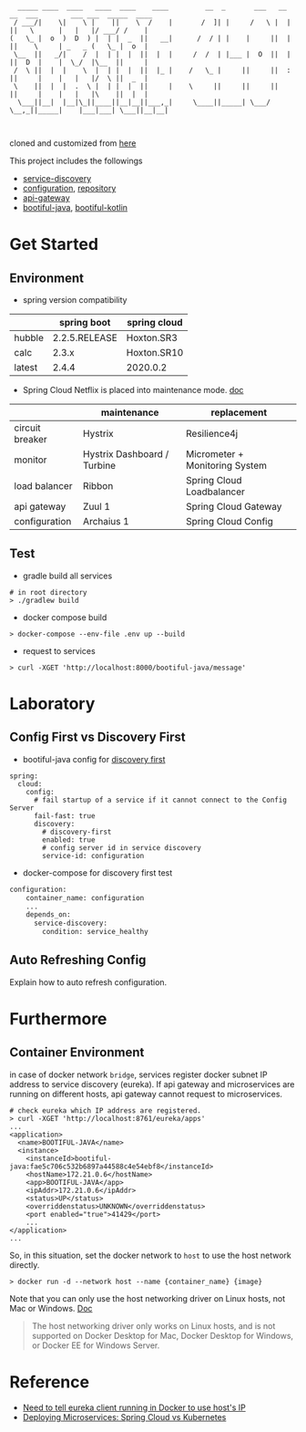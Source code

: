 ```

  _____ ____  ____   ____  ____    ____         __  _       ___   __ __  ___        ___ ___  _____  ____ 
 / ___/|    \|    \ |    ||    \  /    |       /  ]| |     /   \ |  |  ||   \      |   |   |/ ___/ /    |
(   \_ |  o  )  D  ) |  | |  _  ||   __|      /  / | |    |     ||  |  ||    \     | _   _ (   \_ |  o  |
 \__  ||   _/|    /  |  | |  |  ||  |  |     /  /  | |___ |  O  ||  |  ||  D  |    |  \_/  |\__  ||     |
 /  \ ||  |  |    \  |  | |  |  ||  |_ |    /   \_ |     ||     ||  :  ||     |    |   |   |/  \ ||  _  |
 \    ||  |  |  .  \ |  | |  |  ||     |    \     ||     ||     ||     ||     |    |   |   |\    ||  |  |
  \___||__|  |__|\_||____||__|__||___,_|     \____||_____| \___/  \__,_||_____|    |___|___| \___||__|__|
                                                                                                         
                                                                          
```
cloned and customized from [here](https://github.com/joneconsulting/msa_with_spring_cloud)

This project includes the followings
- [service-discovery](https://github.com/meowpunch/spring-cloud-msa/tree/main/service-discovery)
- [configuration](https://github.com/meowpunch/spring-cloud-msa/tree/main/configuration), [repository](https://github.com/meowpunch/spring-cloud-msa/tree/main/repository)
- [api-gateway](https://github.com/meowpunch/spring-cloud-msa/tree/main/api-gateway)
- [bootiful-java](https://github.com/meowpunch/spring-cloud-msa/tree/main/bootiful-java), [bootiful-kotlin](https://github.com/meowpunch/spring-cloud-msa/tree/main/bootiful-kotlin)

# Get Started
## Environment
- spring version compatibility

|        | spring boot   | spring cloud|
|--------|---------------|-------------|
| hubble | 2.2.5.RELEASE | Hoxton.SR3  |
| calc   | 2.3.x         | Hoxton.SR10 |
| latest | 2.4.4         | 2020.0.2    |

- Spring Cloud Netflix is placed into maintenance mode. [doc](https://spring.io/blog/2018/12/12/spring-cloud-greenwich-rc1-available-now)

|                 | maintenance                 | replacement                    |
|-----------------|-----------------------------|--------------------------------|
| circuit breaker | Hystrix                     | Resilience4j                   |
| monitor         | Hystrix Dashboard / Turbine | Micrometer + Monitoring System |
| load balancer   | Ribbon                      | Spring Cloud Loadbalancer      |
| api gateway     | Zuul 1                      | Spring Cloud Gateway           |
| configuration   | Archaius 1                  | Spring Cloud Config            |

## Test
- gradle build all services
```shell
# in root directory
> ./gradlew build 
```

- docker compose build
```shell
> docker-compose --env-file .env up --build
```

- request to services
```shell
> curl -XGET 'http://localhost:8000/bootiful-java/message'
```

# Laboratory
## Config First vs Discovery First
- bootiful-java config for [discovery first](https://cloud.spring.io/spring-cloud-static/Greenwich.RELEASE/multi/multi__spring_cloud_config_client.html#discovery-first-bootstrap)
```
spring:
  cloud:
    config:
      # fail startup of a service if it cannot connect to the Config Server
      fail-fast: true
      discovery:
        # discovery-first
        enabled: true
        # config server id in service discovery
        service-id: configuration
```
- docker-compose for discovery first test
```dockerfile
configuration:
    container_name: configuration
    ...
    depends_on:
      service-discovery:
        condition: service_healthy
```

## Auto Refreshing Config
Explain how to auto refresh configuration.

# Furthermore
## Container Environment
in case of docker network `bridge`, services register docker subnet IP address to service discovery (eureka).
If api gateway and microservices are running on different hosts, api gateway cannot request to microservices. 
```shell
# check eureka which IP address are registered.
> curl -XGET 'http://localhost:8761/eureka/apps'
...
<application>
  <name>BOOTIFUL-JAVA</name>
  <instance>
    <instanceId>bootiful-java:fae5c706c532b6897a44588c4e54ebf8</instanceId>
    <hostName>172.21.0.6</hostName>
    <app>BOOTIFUL-JAVA</app>
    <ipAddr>172.21.0.6</ipAddr>
    <status>UP</status>
    <overriddenstatus>UNKNOWN</overriddenstatus>
    <port enabled="true">41429</port>
    ...
</application>
...
```
So, in this situation, set the docker network to `host` to use the host network directly.
```shell
> docker run -d --network host --name {container_name} {image}
```
Note that you can only use the host networking driver on Linux hosts, not Mac or Windows. [Doc](https://docs.docker.com/network/host/)
> The host networking driver only works on Linux hosts, and is not supported on Docker Desktop for Mac, Docker Desktop for Windows, or Docker EE for Windows Server.

# Reference
- [Need to tell eureka client running in Docker to use host's IP](https://github.com/spring-cloud/spring-cloud-netflix/issues/432)
- [Deploying Microservices: Spring Cloud vs Kubernetes](https://dzone.com/articles/deploying-microservices-spring-cloud-vs-kubernetes)